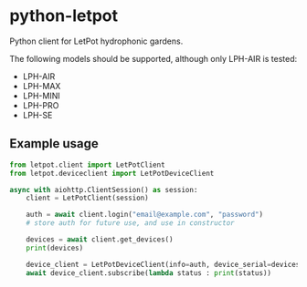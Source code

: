 # python-letpot

Python client for LetPot hydrophonic gardens.

The following models should be supported, although only LPH-AIR is tested:

 - LPH-AIR
 - LPH-MAX
 - LPH-MINI
 - LPH-PRO
 - LPH-SE

## Example usage

```python
from letpot.client import LetPotClient
from letpot.deviceclient import LetPotDeviceClient

async with aiohttp.ClientSession() as session:
    client = LetPotClient(session)

    auth = await client.login("email@example.com", "password")
    # store auth for future use, and use in constructor

    devices = await client.get_devices()
    print(devices)

    device_client = LetPotDeviceClient(info=auth, device_serial=devices[0].serial_number)
    await device_client.subscribe(lambda status : print(status))
```